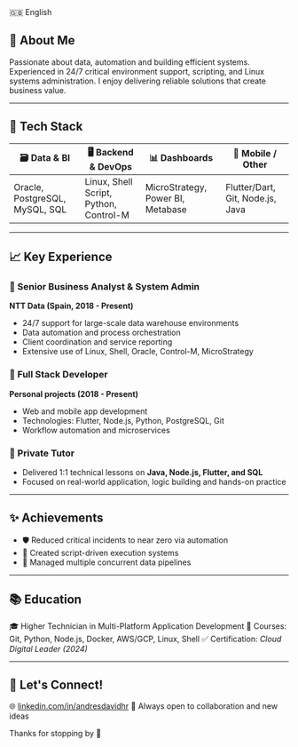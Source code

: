 <summary>🇬🇧 English</summary>

## 🧠 About Me

Passionate about data, automation and building efficient systems. Experienced in 24/7 critical environment support, scripting, and Linux systems administration.
I enjoy delivering reliable solutions that create business value.

---

## 🧰 Tech Stack

| 🗃️ Data & BI                    | 🖥️ Backend & DevOps                     | 📊 Dashboards                      | 📱 Mobile / Other                 |
| ------------------------------ | -------------------------------------- | --------------------------------- | -------------------------------- |
| Oracle, PostgreSQL, MySQL, SQL | Linux, Shell Script, Python, Control-M | MicroStrategy, Power BI, Metabase | Flutter/Dart, Git, Node.js, Java |

---

## 📈 Key Experience

### 🔹 Senior Business Analyst & System Admin
**NTT Data (Spain, 2018 - Present)**
- 24/7 support for large-scale data warehouse environments
- Data automation and process orchestration
- Client coordination and service reporting
- Extensive use of Linux, Shell, Oracle, Control-M, MicroStrategy

### 🔹 Full Stack Developer
**Personal projects (2018 - Present)**
- Web and mobile app development
- Technologies: Flutter, Node.js, Python, PostgreSQL, Git
- Workflow automation and microservices

### 🔹 Private Tutor
- Delivered 1:1 technical lessons on **Java, Node.js, Flutter, and SQL**
- Focused on real-world application, logic building and hands-on practice

---

## ✨ Achievements

- 🛡️ Reduced critical incidents to near zero via automation
- 🔄 Created script-driven execution systems
- 🧰 Managed multiple concurrent data pipelines

---

## 📚 Education

🎓 Higher Technician in Multi-Platform Application Development
📘 Courses: Git, Python, Node.js, Docker, AWS/GCP, Linux, Shell
✅ Certification: *Cloud Digital Leader (2024)*

---

## 🤝 Let's Connect!

🌐 [linkedin.com/in/andresdavidhr](https://www.linkedin.com/in/andresdavidhr)
🚀 Always open to collaboration and new ideas

Thanks for stopping by 🙌
